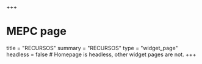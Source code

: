 +++
# MEPC page
title = "RECURSOS"
summary = "RECURSOS"
type = "widget_page"
headless = false  # Homepage is headless, other widget pages are not.
+++
